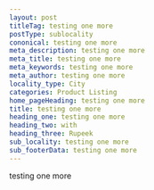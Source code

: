 ```yaml
---
layout: post
titleTag: testing one more
postType: sublocality
cononical: testing one more
meta_description: testing one more
meta_title: testing one more
meta_keywords: testing one more
meta_author: testing one more
locality_type: City
categories: Product Listing
home_pageHeading: testing one more
title: testing one more
heading_one: testing one more
heading_two: with
heading_three: Rupeek
sub_locality: testing one more
sub_footerData: testing one more
---
```

testing one more